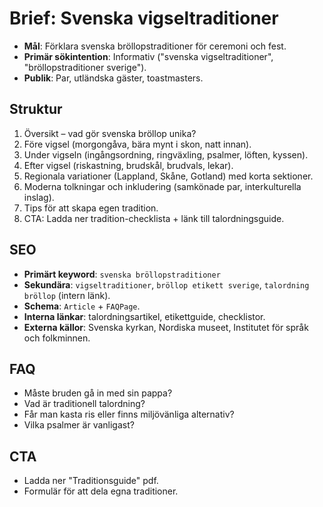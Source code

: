 # Brief: Svenska vigseltraditioner

- **Mål**: Förklara svenska bröllopstraditioner för ceremoni och fest.
- **Primär sökintention**: Informativ ("svenska vigseltraditioner", "bröllopstraditioner sverige").
- **Publik**: Par, utländska gäster, toastmasters.

## Struktur

1. Översikt – vad gör svenska bröllop unika?
2. Före vigsel (morgongåva, bära mynt i skon, natt innan).
3. Under vigseln (ingångsordning, ringväxling, psalmer, löften, kyssen).
4. Efter vigsel (riskastning, brudskål, brudvals, lekar).
5. Regionala variationer (Lappland, Skåne, Gotland) med korta sektioner.
6. Moderna tolkningar och inkludering (samkönade par, interkulturella inslag).
7. Tips för att skapa egen tradition.
8. CTA: Ladda ner tradition-checklista + länk till talordningsguide.

## SEO

- **Primärt keyword**: `svenska bröllopstraditioner`
- **Sekundära**: `vigseltraditioner`, `bröllop etikett sverige`, `talordning bröllop` (intern länk).
- **Schema**: `Article` + `FAQPage`.
- **Interna länkar**: talordningsartikel, etikettguide, checklistor.
- **Externa källor**: Svenska kyrkan, Nordiska museet, Institutet för språk och folkminnen.

## FAQ

- Måste bruden gå in med sin pappa?
- Vad är traditionell talordning?
- Får man kasta ris eller finns miljövänliga alternativ?
- Vilka psalmer är vanligast?

## CTA

- Ladda ner "Traditionsguide" pdf.
- Formulär för att dela egna traditioner.
